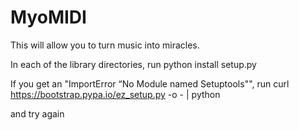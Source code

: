 # MyoMIDI

This will allow you to turn music into miracles.

In each of the library directories, run 
python install setup.py 

If you get an "ImportError “No Module named Setuptools"", run 
curl https://bootstrap.pypa.io/ez_setup.py -o - | python

and try again
